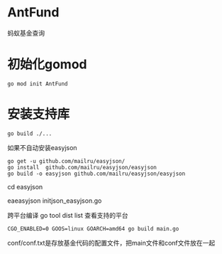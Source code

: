 # AntFund
蚂蚁基金查询

# 初始化gomod
```
go mod init AntFund
```

# 安装支持库
```
go build ./...
```
如果不自动安装easyjson
```
go get -u github.com/mailru/easyjson/
go install  github.com/mailru/easyjson/easyjson
go build -o easyjson github.com/mailru/easyjson/easyjson
```
cd easyjson

eaeasyjson initjson_easyjson.go

跨平台编译
go tool dist list 查看支持的平台
```
CGO_ENABLED=0 GOOS=linux GOARCH=amd64 go build main.go
```

conf/conf.txt是存放基金代码的配置文件，把main文件和conf文件放在一起
